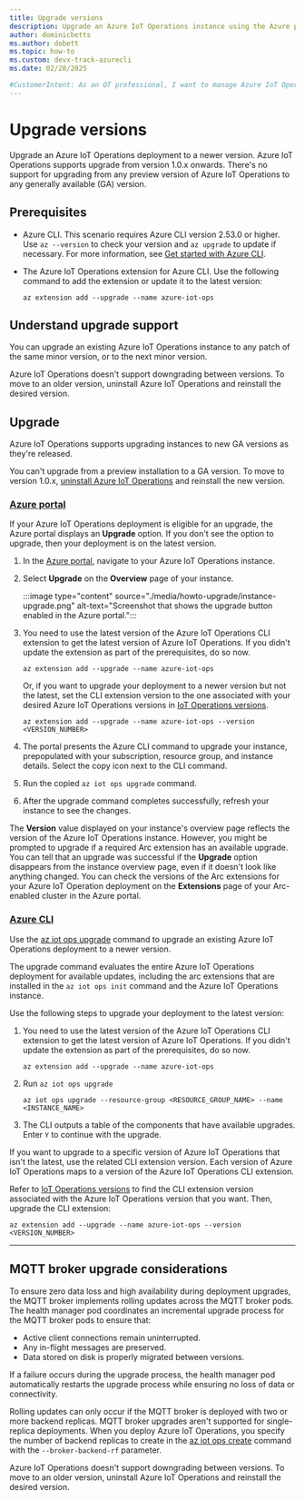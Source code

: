 ```yaml
---
title: Upgrade versions
description: Upgrade an Azure IoT Operations instance using the Azure portal or CLI.
author: dominicbetts
ms.author: dobett
ms.topic: how-to
ms.custom: devx-track-azurecli
ms.date: 02/28/2025

#CustomerIntent: As an OT professional, I want to manage Azure IoT Operations instances.
---
```


# Upgrade versions

Upgrade an Azure IoT Operations deployment to a newer version. Azure IoT Operations supports upgrade from version 1.0.x onwards. There's no support for upgrading from any preview version of Azure IoT Operations to any generally available (GA) version.

## Prerequisites

* Azure CLI. This scenario requires Azure CLI version 2.53.0 or higher. Use `az --version` to check your version and `az upgrade` to update if necessary. For more information, see [Get started with Azure CLI](/cli/azure/get-started-with-azure-cli).

* The Azure IoT Operations extension for Azure CLI. Use the following command to add the extension or update it to the latest version:

  ```azurecli
  az extension add --upgrade --name azure-iot-ops
  ```

## Understand upgrade support

You can upgrade an existing Azure IoT Operations instance to any patch of the same minor version, or to the next minor version.

Azure IoT Operations doesn't support downgrading between versions. To move to an older version, uninstall Azure IoT Operations and reinstall the desired version.

## Upgrade

Azure IoT Operations supports upgrading instances to new GA versions as they're released.

You can't upgrade from a preview installation to a GA version. To move to version 1.0.x, [uninstall Azure IoT Operations](howto-manage-update-uninstall.md#uninstall) and reinstall the new version.

### [Azure portal](#tab/portal)

If your Azure IoT Operations deployment is eligible for an upgrade, the Azure portal displays an **Upgrade** option. If you don't see the option to upgrade, then your deployment is on the latest version.

1. In the [Azure portal](https://portal.azure.com), navigate to your Azure IoT Operations instance.

1. Select **Upgrade** on the **Overview** page of your instance.

   :::image type="content" source="./media/howto-upgrade/instance-upgrade.png" alt-text="Screenshot that shows the upgrade button enabled in the Azure portal.":::

1. You need to use the latest version of the Azure IoT Operations CLI extension to get the latest version of Azure IoT Operations. If you didn't update the extension as part of the prerequisites, do so now.

   ```azurecli
   az extension add --upgrade --name azure-iot-ops
   ```

   Or, if you want to upgrade your deployment to a newer version but not the latest, set the CLI extension version to the one associated with your desired Azure IoT Operations versions in [IoT Operations versions](https://aka.ms/aio-versions).

   ```azurecli
   az extension add --upgrade --name azure-iot-ops --version <VERSION_NUMBER>
   ```

1. The portal presents the Azure CLI command to upgrade your instance, prepopulated with your subscription, resource group, and instance details. Select the copy icon next to the CLI command.

1. Run the copied `az iot ops upgrade` command.

1. After the upgrade command completes successfully, refresh your instance to see the changes.

The **Version** value displayed on your instance's overview page reflects the version of the Azure IoT Operations instance. However, you might be prompted to upgrade if a required Arc extension has an available upgrade. You can tell that an upgrade was successful if the **Upgrade** option disappears from the instance overview page, even if it doesn't look like anything changed. You can check the versions of the Arc extensions for your Azure IoT Operation deployment on the **Extensions** page of your Arc-enabled cluster in the Azure portal.

### [Azure CLI](#tab/cli)

Use the [az iot ops upgrade](/cli/azure/iot/ops#az-iot-ops-upgrade) command to upgrade an existing Azure IoT Operations deployment to a newer version.

The upgrade command evaluates the entire Azure IoT Operations deployment for available updates, including the arc extensions that are installed in the `az iot ops init` command and the Azure IoT Operations instance.

Use the following steps to upgrade your deployment to the latest version:

1. You need to use the latest version of the Azure IoT Operations CLI extension to get the latest version of Azure IoT Operations. If you didn't update the extension as part of the prerequisites, do so now.

   ```azurecli
   az extension add --upgrade --name azure-iot-ops
   ```

1. Run `az iot ops upgrade`

   ```azurecli
   az iot ops upgrade --resource-group <RESOURCE_GROUP_NAME> --name <INSTANCE_NAME>
   ```

1. The CLI outputs a table of the components that have available upgrades. Enter `Y` to continue with the upgrade.

If you want to upgrade to a specific version of Azure IoT Operations that isn't the latest, use the related CLI extension version. Each version of Azure IoT Operations maps to a version of the Azure IoT Operations CLI extension.

Refer to [IoT Operations versions](https://aka.ms/aio-versions) to find the CLI extension version associated with the Azure IoT Operations version that you want. Then, upgrade the CLI extension:

   ```azurecli
   az extension add --upgrade --name azure-iot-ops --version <VERSION_NUMBER>
   ```

---

## MQTT broker upgrade considerations

To ensure zero data loss and high availability during deployment upgrades, the MQTT broker implements rolling updates across the MQTT broker pods. The health manager pod coordinates an incremental upgrade process for the MQTT broker pods to ensure that:

* Active client connections remain uninterrupted.
* Any in-flight messages are preserved.
* Data stored on disk is properly migrated between versions.

If a failure occurs during the upgrade process, the health manager pod automatically restarts the upgrade process while ensuring no loss of data or connectivity.

Rolling updates can only occur if the MQTT broker is deployed with two or more backend replicas. MQTT broker upgrades aren't supported for single-replica deployments. When you deploy Azure IoT Operations, you specify the number of backend replicas to create in the [az iot ops create](/cli/azure/iot/ops#az-iot-ops-create) command with the `--broker-backend-rf` parameter.

Azure IoT Operations doesn't support downgrading between versions. To move to an older version, uninstall Azure IoT Operations and reinstall the desired version.
